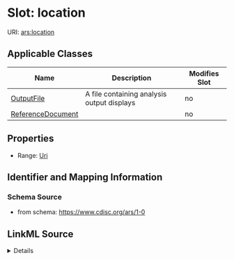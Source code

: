 # Slot: location

URI: [ars:location](https://www.cdisc.org/ars/1-0/location)



<!-- no inheritance hierarchy -->




## Applicable Classes

| Name | Description | Modifies Slot |
| --- | --- | --- |
[OutputFile](OutputFile.md) | A file containing analysis output displays |  no  |
[ReferenceDocument](ReferenceDocument.md) |  |  no  |







## Properties

* Range: [Uri](Uri.md)





## Identifier and Mapping Information







### Schema Source


* from schema: https://www.cdisc.org/ars/1-0




## LinkML Source

<details>
```yaml
name: location
from_schema: https://www.cdisc.org/ars/1-0
rank: 1000
alias: location
domain_of:
- OutputFile
- ReferenceDocument
range: uri

```
</details>